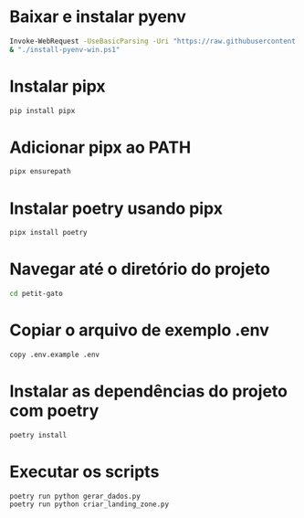 # Baixar e instalar pyenv

```bash
Invoke-WebRequest -UseBasicParsing -Uri "https://raw.githubusercontent.com/pyenv-win/pyenv-win/master/pyenv-win/install-pyenv-win.ps1" -OutFile "./install-pyenv-win.ps1"
& "./install-pyenv-win.ps1"
```

# Instalar pipx

```bash
pip install pipx
```

# Adicionar pipx ao PATH

```bash
pipx ensurepath
```

# Instalar poetry usando pipx

```bash
pipx install poetry
```

# Navegar até o diretório do projeto

```bash
cd petit-gato
```

# Copiar o arquivo de exemplo .env

```bash
copy .env.example .env
```

# Instalar as dependências do projeto com poetry

```bash
poetry install
```

# Executar os scripts

```bash
poetry run python gerar_dados.py
poetry run python criar_landing_zone.py
```
